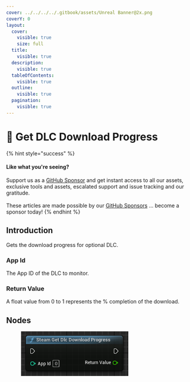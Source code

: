 ```yaml
---
cover: ../../../../.gitbook/assets/Unreal Banner@2x.png
coverY: 0
layout:
  cover:
    visible: true
    size: full
  title:
    visible: true
  description:
    visible: true
  tableOfContents:
    visible: true
  outline:
    visible: true
  pagination:
    visible: true
---
```


# 🔵 Get DLC Download Progress

{% hint style="success" %}
#### Like what you're seeing?

Support us as a [GitHub Sponsor](../../../../become-a-sponsor/) and get instant access to all our assets, exclusive tools and assets, escalated support and issue tracking and our gratitude.\
\
These articles are made possible by our [GitHub Sponsors](../../../../become-a-sponsor/) ... become a sponsor today!
{% endhint %}

## Introduction

Gets the download progress for optional DLC.

### App Id

The App ID of the DLC to monitor.

### Return Value

A float value from 0 to 1 represents the % completion of the download.

## Nodes

<figure><img src="../../../../.gitbook/assets/image (729).png" alt=""><figcaption></figcaption></figure>
